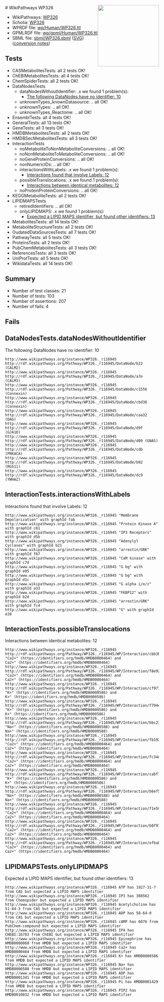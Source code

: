 <img style="float: right; width: 200px" src="../logo.png" />
# WikiPathways WP326

* WikiPathways: [WP326](https://identifiers.org/wikipathways:WP326)
* Scholia: [WP326](https://scholia.toolforge.org/wikipathways/WP326)
* WPRDF file: [wp/Human/WP326.ttl](../wp/Human/WP326.ttl)
* GPMLRDF file: [wp/gpml/Human/WP326.ttl](../wp/gpml/Human/WP326.ttl)
* SBML file: [sbml/WP326.sbml](../sbml/WP326.sbml) ([SVG](../sbml/WP326.svg)) ([conversion notes](../sbml/WP326.txt))

## Tests
* CASMetabolitesTests: all 2 tests OK!
* ChEBIMetabolitesTests: all 4 tests OK!
* ChemSpiderTests: all 2 tests OK!
* DataNodesTests
    * dataNodesWithoutIdentifier: .x we found 1 problem(s):
        * [The following DataNodes have no identifier: 10](#8792c490)
    * unknownTypes_knownDatasource: .. all OK!
    * unknownTypes: .. all OK!
    * unknownTypes_Reactome: .. all OK!
* EnsemblTests: all 4 tests OK!
* GeneralTests: all 13 tests OK!
* GeneTests: all 3 tests OK!
* HMDBMetabolitesTests: all 2 tests OK!
* HMDBSecMetabolitesTests: all 3 tests OK!
* InteractionTests
    * noMetaboliteToNonMetaboliteConversions: .. all OK!
    * noNonMetaboliteToMetaboliteConversions: .. all OK!
    * noGeneProteinConversions: .. all OK!
    * nonNumericIDs: .. all OK!
    * interactionsWithLabels: .x we found 1 problem(s):
        * [Interactions found that involve Labels: 12](#fe97a8ba)
    * possibleTranslocations: .x we found 1 problem(s):
        * [Interactions between identical metabolites: 12](#dc76dfee)
    * noProteinProteinConversions: .. all OK!
* KEGGMetaboliteTests: all 2 tests OK!
* LIPIDMAPSTests
    * retiredIdentifiers: .. all OK!
    * onlyLIPIDMAPS: .x we found 1 problem(s):
        * [Expected a LIPID MAPS identifier, but found other identifiers: 13](#d0bfb67b)
* MetabolitesTests: all 14 tests OK!
* MetaboliteStructureTests: all 2 tests OK!
* OudatedDataSourcesTests: all 7 tests OK!
* PathwayTests: all 5 tests OK!
* ProteinsTests: all 2 tests OK!
* PubChemMetabolitesTests: all 3 tests OK!
* ReferencesTests: all 3 tests OK!
* UniProtTests: all 5 tests OK!
* WikidataTests: all 14 tests OK!


## Summary

* Number of test classes: 21
* Number of tests: 103
* Number of assertions: 207
* Number of fails: 4

## Fails

<a name="8792c490" />

## DataNodesTests.dataNodesWithoutIdentifier

The following DataNodes have no identifier: 10
```
http://www.wikipathways.org/instance/WP326._r116945 http://rdf.wikipathways.org/Pathway/WP326._r116945/DataNode/b22 (CALM2)
http://www.wikipathways.org/instance/WP326._r116945 http://rdf.wikipathways.org/Pathway/WP326._r116945/DataNode/a7e (CALM3)
http://www.wikipathways.org/instance/WP326._r116945 http://rdf.wikipathways.org/Pathway/WP326._r116945/DataNode/c1556 (Connexin)
http://www.wikipathways.org/instance/WP326._r116945 http://rdf.wikipathways.org/Pathway/WP326._r116945/DataNode/cbd36 (Connexin)
http://www.wikipathways.org/instance/WP326._r116945 http://rdf.wikipathways.org/Pathway/WP326._r116945/DataNode/caa32 (DAG)
http://www.wikipathways.org/instance/WP326._r116945 http://rdf.wikipathways.org/Pathway/WP326._r116945/DataNode/d9f (GJA10)
http://www.wikipathways.org/instance/WP326._r116945 http://rdf.wikipathways.org/Pathway/WP326._r116945/DataNode/d09 (GNAS)
http://www.wikipathways.org/instance/WP326._r116945 http://rdf.wikipathways.org/Pathway/WP326._r116945/DataNode/cdb (PRKACA)
http://www.wikipathways.org/instance/WP326._r116945 http://rdf.wikipathways.org/Pathway/WP326._r116945/DataNode/b92 (RGS11)
http://www.wikipathways.org/instance/WP326._r116945 http://rdf.wikipathways.org/Pathway/WP326._r116945/DataNode/dc9 (YWHAZ)
```

<a name="fe97a8ba" />

## InteractionTests.interactionsWithLabels

Interactions found that involve Labels: 12
```
http://www.wikipathways.org/instance/WP326._r116945 "Membrane
Depolarization" with graphId fab
http://www.wikipathways.org/instance/WP326._r116945 "Protein Kinase A" with graphId c61
http://www.wikipathways.org/instance/WP326._r116945 "IP3 Receptors" with graphId d5b
http://www.wikipathways.org/instance/WP326._r116945 "Adenylyl
Cyclases" with graphId b21
http://www.wikipathways.org/instance/WP326._r116945 "arrestin/GRK" with graphId f67
http://www.wikipathways.org/instance/WP326._r116945 "CaM kinase" with graphId c7d
http://www.wikipathways.org/instance/WP326._r116945 "G bg" with graphId e05
http://www.wikipathways.org/instance/WP326._r116945 "G bg" with graphId d1c
http://www.wikipathways.org/instance/WP326._r116945 "G alpha i/o/z" with graphId a33
http://www.wikipathways.org/instance/WP326._r116945 "FKBP12" with graphId b2d
http://www.wikipathways.org/instance/WP326._r116945 "arrestin/GRK" with graphId fc4
http://www.wikipathways.org/instance/WP326._r116945 "G" with graphId e28
```

<a name="dc76dfee" />

## InteractionTests.possibleTranslocations

Interactions between identical metabolites: 12
```
http://www.wikipathways.org/instance/WP326._r116945 http://rdf.wikipathways.org/Pathway/WP326._r116945/WP/Interaction/cbb3b "Ca2+" (https://identifiers.org/hmdb/HMDB0000464) and 
Ca2+" (https://identifiers.org/hmdb/HMDB0000464)
http://www.wikipathways.org/instance/WP326._r116945 http://rdf.wikipathways.org/Pathway/WP326._r116945/WP/Interaction/f8e92 "Ca2+" (https://identifiers.org/hmdb/HMDB0000464) and 
Ca2+" (https://identifiers.org/hmdb/HMDB0000464)
http://www.wikipathways.org/instance/WP326._r116945 http://rdf.wikipathways.org/Pathway/WP326._r116945/WP/Interaction/cf977 "K+" (https://identifiers.org/hmdb/HMDB0000586) and 
K+" (https://identifiers.org/hmdb/HMDB0000586)
http://www.wikipathways.org/instance/WP326._r116945 http://rdf.wikipathways.org/Pathway/WP326._r116945/WP/Interaction/f794e "K+" (https://identifiers.org/hmdb/HMDB0000586) and 
K+" (https://identifiers.org/hmdb/HMDB0000586)
http://www.wikipathways.org/instance/WP326._r116945 http://rdf.wikipathways.org/Pathway/WP326._r116945/WP/Interaction/bbc23 "Na+" (https://identifiers.org/hmdb/HMDB0000588) and 
Na+" (https://identifiers.org/hmdb/HMDB0000588)
http://www.wikipathways.org/instance/WP326._r116945 http://rdf.wikipathways.org/Pathway/WP326._r116945/WP/Interaction/fb192 "Ca2+" (https://identifiers.org/hmdb/HMDB0000464) and 
Ca2+" (https://identifiers.org/hmdb/HMDB0000464)
http://www.wikipathways.org/instance/WP326._r116945 http://rdf.wikipathways.org/Pathway/WP326._r116945/WP/Interaction/fc34e "Ca2+" (https://identifiers.org/hmdb/HMDB0000464) and 
Ca2+" (https://identifiers.org/hmdb/HMDB0000464)
http://www.wikipathways.org/instance/WP326._r116945 http://rdf.wikipathways.org/Pathway/WP326._r116945/WP/Interaction/cabf7 "K+" (https://identifiers.org/hmdb/HMDB0000586) and 
K+" (https://identifiers.org/hmdb/HMDB0000586)
http://www.wikipathways.org/instance/WP326._r116945 http://rdf.wikipathways.org/Pathway/WP326._r116945/WP/Interaction/b6ef5 "Na+" (https://identifiers.org/hmdb/HMDB0000588) and 
Na+" (https://identifiers.org/hmdb/HMDB0000588)
http://www.wikipathways.org/instance/WP326._r116945 http://rdf.wikipathways.org/Pathway/WP326._r116945/WP/Interaction/f1e50 "Ca2+" (https://identifiers.org/hmdb/HMDB0000464) and 
Ca2+" (https://identifiers.org/hmdb/HMDB0000464)
http://www.wikipathways.org/instance/WP326._r116945 http://rdf.wikipathways.org/Pathway/WP326._r116945/WP/Interaction/b0f97 "Ca2+" (https://identifiers.org/hmdb/HMDB0000464) and 
Ca2+" (https://identifiers.org/hmdb/HMDB0000464)
http://www.wikipathways.org/instance/WP326._r116945 http://rdf.wikipathways.org/Pathway/WP326._r116945/WP/Interaction/efbab "Ca2+" (https://identifiers.org/hmdb/HMDB0000464) and 
Ca2+" (https://identifiers.org/hmdb/HMDB0000464)
```

<a name="d0bfb67b" />

## LIPIDMAPSTests.onlyLIPIDMAPS

Expected a LIPID MAPS identifier, but found other identifiers: 13
```
http://www.wikipathways.org/instance/WP326._r116945 ATP has 1927-31-7 from CAS but expected a LIPID MAPS identifier
http://www.wikipathways.org/instance/WP326._r116945 IP3 has 388562 from Chemspider but expected a LIPID MAPS identifier
http://www.wikipathways.org/instance/WP326._r116945 Acetylcholine has 51-84-3 from CAS but expected a LIPID MAPS identifier
http://www.wikipathways.org/instance/WP326._r116945 ADP has 58-64-0 from CAS but expected a LIPID MAPS identifier
http://www.wikipathways.org/instance/WP326._r116945 cAMP has 6076 from PubChem-compound but expected a LIPID MAPS identifier
http://www.wikipathways.org/instance/WP326._r116945 IP4 has CHEBI:16783 from ChEBI but expected a LIPID MAPS identifier
http://www.wikipathways.org/instance/WP326._r116945 Epinephrine has HMDB0000068 from HMDB but expected a LIPID MAPS identifier
http://www.wikipathways.org/instance/WP326._r116945 Ca2+ has HMDB0000464 from HMDB but expected a LIPID MAPS identifier
http://www.wikipathways.org/instance/WP326._r116945 K+ has HMDB0000586 from HMDB but expected a LIPID MAPS identifier
http://www.wikipathways.org/instance/WP326._r116945 Na+ has HMDB0000588 from HMDB but expected a LIPID MAPS identifier
http://www.wikipathways.org/instance/WP326._r116945 ADP has HMDB0001341 from HMDB but expected a LIPID MAPS identifier
http://www.wikipathways.org/instance/WP326._r116945 Pi has HMDB0001429 from HMDB but expected a LIPID MAPS identifier
http://www.wikipathways.org/instance/WP326._r116945 PIP2 has HMDB0010032 from HMDB but expected a LIPID MAPS identifier
```

